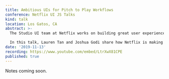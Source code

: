 ```yaml
---
title: Ambitious UIs for Pitch to Play Workflows
conference: Netflix UI JS Talks
kind: talk
location: Los Gatos, CA
abstract: >-
  The Studio UI team at Netflix works on building great user experiences that enable the entire workflow of content production, from pitch to play. The team provides innovative new ways to develop and manage entertainment in Hollywood and around the globe.

  In this talk, Lauren Tan and Joshua Godi share how Netflix is making content creation more effective through our suite of studio applications used by our content teams and production partners. Specifically, they discuss the architecture of these applications and how technologies such as React, TypeScript, and GraphQL have enabled Netflix to tackle this important part of the business.
date: '2019-11-13'
recording: https://www.youtube.com/embed/LtrXwX81CPE
published: true
---
```


Notes coming soon.